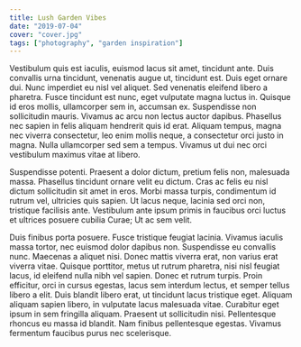 ```yaml
---
title: Lush Garden Vibes
date: "2019-07-04"
cover: "cover.jpg"
tags: ["photography", "garden inspiration"]
---
```


Vestibulum quis est iaculis, euismod lacus sit amet, tincidunt ante. Duis convallis urna tincidunt, venenatis augue ut, tincidunt est. Duis eget ornare dui. Nunc imperdiet eu nisl vel aliquet. Sed venenatis eleifend libero a pharetra. Fusce tincidunt est nunc, eget vulputate magna luctus in. Quisque id eros mollis, ullamcorper sem in, accumsan ex. Suspendisse non sollicitudin mauris. Vivamus ac arcu non lectus auctor dapibus. Phasellus nec sapien in felis aliquam hendrerit quis id erat. Aliquam tempus, magna nec viverra consectetur, leo enim mollis neque, a consectetur orci justo in magna. Nulla ullamcorper sed sem a tempus. Vivamus ut dui nec orci vestibulum maximus vitae at libero.

Suspendisse potenti. Praesent a dolor dictum, pretium felis non, malesuada massa. Phasellus tincidunt ornare velit eu dictum. Cras ac felis eu nisl dictum sollicitudin sit amet in eros. Morbi massa turpis, condimentum id rutrum vel, ultricies quis sapien. Ut lacus neque, lacinia sed orci non, tristique facilisis ante. Vestibulum ante ipsum primis in faucibus orci luctus et ultrices posuere cubilia Curae; Ut ac sem velit.

Duis finibus porta posuere. Fusce tristique feugiat lacinia. Vivamus iaculis massa tortor, nec euismod dolor dapibus non. Suspendisse eu convallis nunc. Maecenas a aliquet nisi. Donec mattis viverra erat, non varius erat viverra vitae. Quisque porttitor, metus ut rutrum pharetra, nisi nisl feugiat lacus, id eleifend nulla nibh vel sapien. Donec et rutrum turpis. Proin efficitur, orci in cursus egestas, lacus sem interdum lectus, et semper tellus libero a elit. Duis blandit libero erat, ut tincidunt lacus tristique eget. Aliquam aliquam sapien libero, in vulputate lacus malesuada vitae. Curabitur eget ipsum in sem fringilla aliquam. Praesent ut sollicitudin nisi. Pellentesque rhoncus eu massa id blandit. Nam finibus pellentesque egestas. Vivamus fermentum faucibus purus nec scelerisque.
